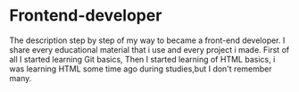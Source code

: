 # Frontend-developer
The description step by step of my way to became a front-end developer. I share every educational material that i use and every project i made.
First of all I started learning Git basics,
Then I started learning of HTML basics, i was learning HTML some time ago during studies,but I don't remember many.


